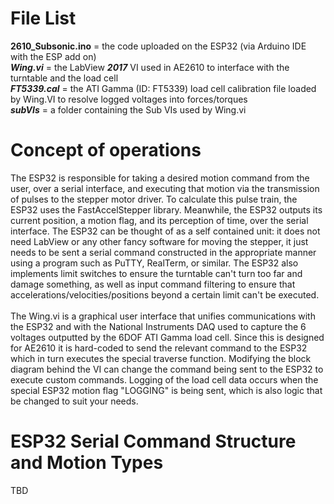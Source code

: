 # File List
**2610_Subsonic.ino** = the code uploaded on the ESP32 (via Arduino IDE with the ESP add on) <br>
***Wing.vi***           = the LabView ***2017*** VI used in AE2610 to interface with the turntable and the load cell <br>
***FT5339.cal***        = the ATI Gamma (ID: FT5339) load cell calibration file loaded by Wing.VI to resolve logged voltages into forces/torques <br>
***subVIs***      = a folder containing the Sub VIs used by Wing.vi <br>

# Concept of operations
The ESP32 is responsible for taking a desired motion command from the user, over a serial interface, and executing that motion via the transmission of pulses to the stepper motor driver. To calculate this pulse train, the ESP32 uses the FastAccelStepper library. Meanwhile, the ESP32 outputs its current position, a motion flag, and its perception of time, over the serial interface. The ESP32 can be thought of as a self contained unit: it does not need LabView or any other fancy software for moving the stepper, it just needs to be sent a serial command constructed in the appropriate manner using a program such as PuTTY, RealTerm, or similar. The ESP32 also implements limit switches to ensure the turntable can't turn too far and damage something, as well as input command filtering to ensure that accelerations/velocities/positions beyond a certain limit can't be executed.<br>
 <br>
The Wing.vi is a graphical user interface that unifies communications with the ESP32 and with the National Instruments DAQ used to capture the 6 voltages outputted by the 6DOF ATI Gamma load cell. Since this is designed for AE2610 it is hard-coded to send the relevant command to the ESP32 which in turn executes the special traverse function. Modifying the block diagram behind the VI can change the command being sent to the ESP32 to execute custom commands. Logging of the load cell data occurs when the special ESP32 motion flag "LOGGING" is being sent, which is also logic that be changed to suit your needs.
 <br>
 # ESP32 Serial Command Structure and Motion Types
 TBD

